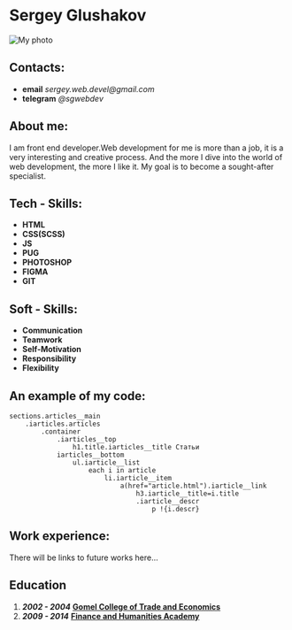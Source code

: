 # Sergey Glushakov

![My photo]()

## Contacts:

+ **email** _sergey.web.devel@gmail.com_
+ **telegram** _@sgwebdev_

## About me:

I am front end developer.Web development for me is more than a job, it is a very interesting and creative process. And the more I dive into the world of web development, the more I like it. My goal is to become a sought-after specialist.

## Tech - Skills:

+ **HTML**
+ **CSS(SCSS)**
+ **JS**
+ **PUG**
+ **PHOTOSHOP**
+ **FIGMA**
+ **GIT**

## Soft - Skills:

+ **Communication**
+ **Teamwork**
+ **Self-Motivation**
+ **Responsibility**
+ **Flexibility**

## An example of my code:

```pug
sections.articles__main
    .iarticles.articles
        .container
            .iarticles__top
                h1.title.iarticles__title Статьи
            iarticles__bottom
                ul.iarticle__list
                    each i in article
                        li.iarticle__item
                            a(href="article.html").iarticle__link
                                h3.iarticle__title=i.title
                                .iarticle__descr
                                    p !{i.descr}
```

## Work experience:

There will be links to future works here...

## Education

 1. ***2002 - 2004***      [__Gomel College of Trade and Economics__](http://gtec-bks.by/)
 2. ***2009 - 2014***      [__Finance and Humanities Academy__](https://sfga.ru/)

 